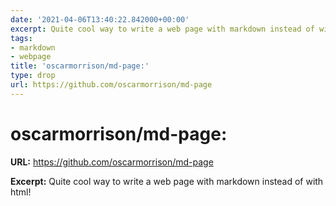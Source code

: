 ```yaml
---
date: '2021-04-06T13:40:22.842000+00:00'
excerpt: Quite cool way to write a web page with markdown instead of with html!
tags:
- markdown
- webpage
title: 'oscarmorrison/md-page:'
type: drop
url: https://github.com/oscarmorrison/md-page
---
```


# oscarmorrison/md-page:

**URL:** https://github.com/oscarmorrison/md-page

**Excerpt:** Quite cool way to write a web page with markdown instead of with html!
